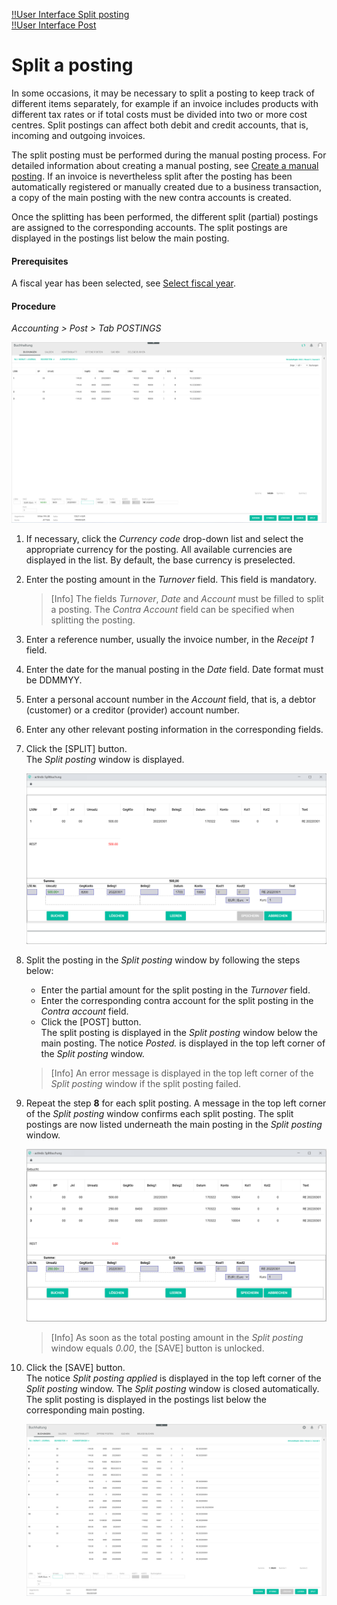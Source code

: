 [!!User Interface Split posting](../UserInterface/01a_Bookings.md#split-posting)   
[!!User Interface Post](../UserInterface/01_Book.md)  

# Split a posting

In some occasions, it may be necessary to split a posting to keep track of different items separately, for example if an invoice includes products with different tax rates or if total costs must be divided into two or more cost centres. Split postings can affect both debit and credit accounts, that is, incoming and outgoing invoices.

The split posting must be performed during the manual posting process. For detailed information about creating a manual posting, see [Create a manual posting](./04_CreateManualBooking.md). If an invoice is nevertheless split after the posting has been automatically registered or manually created due to a business transaction, a copy of the main posting with the new contra accounts is created.

Once the splitting has been performed, the different split (partial) postings are assigned to the corresponding accounts. The split postings are displayed in the postings list below the main posting.

#### Prerequisites

A fiscal year has been selected, see [Select fiscal year](./01_SelectFiscalYear.md).

#### Procedure

*Accounting > Post > Tab POSTINGS*

![Postings](../../Assets/Screenshots/RetailSuiteAccounting/Book/Bookings/Bookings.png "[Postings]")

1. If necessary, click the *Currency code* drop-down list and select the appropriate currency for the posting. All available currencies are displayed in the list. By default, the base currency is preselected.

2. Enter the posting amount in the *Turnover* field. This field is mandatory.  

    > [Info] The fields *Turnover*, *Date* and *Account* must be filled to split a posting. The *Contra Account* field can be specified when splitting the posting.

3. Enter a reference number, usually the invoice number, in the *Receipt 1* field.

4. Enter the date for the manual posting in the *Date* field. Date format must be DDMMYY.

5. Enter a personal account number in the *Account* field, that is, a debtor (customer) or a creditor (provider) account number.

6. Enter any other relevant posting information in the corresponding fields.

7. Click the [SPLIT] button.  
    The *Split posting* window is displayed.  

    ![Split posting](../../Assets/Screenshots/RetailSuiteAccounting/Book/Bookings/SplitBooking01.png "[Split posting]")

8. Split the posting in the *Split posting* window by following the steps below:  

    + Enter the partial amount for the split posting in the *Turnover* field.
    + Enter the corresponding contra account for the split posting in the *Contra account* field.
    + Click the [POST] button.    
    The split posting is displayed in the *Split posting* window below the main posting. The notice *Posted.* is displayed in the top left corner of the *Split posting* window.

    > [Info] An error message is displayed in the top left corner of the *Split posting* window if the split posting failed.

9. Repeat the step **8** for each split posting.
    A message in the top left corner of the *Split posting* window confirms each split posting. The split postings are now listed underneath the main posting in the *Split posting* window.

    ![Split posting](../../Assets/Screenshots/RetailSuiteAccounting/Book/Bookings/SplitBooking02.png "[Split posting]")

    > [Info] As soon as the total posting amount in the *Split posting* window equals *0.00*, the [SAVE] button is unlocked.

9. Click the [SAVE] button.  
The notice *Split posting applied* is displayed in the top left corner of the *Split posting* window. The *Split posting* window is closed automatically. The split posting is displayed in the postings list below the corresponding main posting.

    ![Split posting](../../Assets/Screenshots/RetailSuiteAccounting/Book/Bookings/SplitBooking03.png "[Split posting]")
